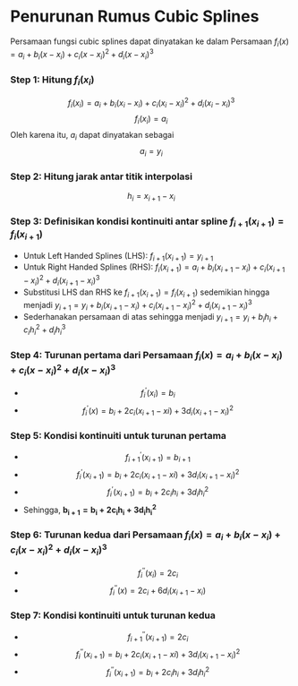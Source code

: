 # Penurunan Rumus Cubic Splines 
Persamaan fungsi cubic splines dapat dinyatakan ke dalam Persamaan $f_i(x)=a_i+b_i(x-x_i)+c_i(x-x_i)^2+d_i(x-x_i)^3$
### Step 1: Hitung $f_i(x_i)$
$$f_i(x_i) = a_i+b_i(x_i-x_i)+c_i(x_i-x_i)^2+d_i(x_i-x_i)^3$$
$$f_i(x_i) = a_i$$
Oleh karena itu, $a_i$ dapat dinyatakan sebagai 
$$a_i = y_i$$
### Step 2: Hitung jarak antar titik interpolasi 
$$h_i = x_{i+1}-x_i$$
### Step 3: Definisikan kondisi kontinuiti antar spline $f_{i+1}(x_{i+1}) = f_i(x_{i+1})$
* Untuk Left Handed Splines (LHS): $f_{i+1}(x_{i+1}) = y_{i+1}$
* Untuk Right Handed Splines (RHS): $f_{i}(x_{i+1})=a_i+b_i(x_{i+1}-x_i)+c_i(x_{i+1}-x_i)^2+d_i(x_{i+1}-x_i)^3$
* Substitusi LHS dan RHS ke $f_{i+1}(x_{i+1}) = f_i(x_{i+1})$ sedemikian hingga menjadi $y_{i+1} = y_i+b_i(x_{i+1}-x_i)+c_i(x_{i+1}-x_i)^2+d_i(x_{i+1}-x_i)^3$
* Sederhanakan persamaan di atas sehingga menjadi $y_{i+1} = y_i+b_ih_i+c_ih_i^2+d_ih_i^3$
### Step 4: Turunan pertama dari Persamaan $f_i(x)=a_i+b_i(x-x_i)+c_i(x-x_i)^2+d_i(x-x_i)^3$
* $$f_{i}^{'}(x_i) = b_{i}$$
* $$f_{i}^{'}(x) = b_i+2c_i(x_{i+1}-xi)+3d_i(x_{i+1}-x_i)^2$$
### Step 5: Kondisi kontinuiti untuk turunan pertama 
* $$f_{i+1}^{'}(x_{i+1}) = b_{i+1}$$
* $$f_{i}^{'}(x_{i+1}) = b_i+2c_i(x_{i+1}-xi)+3d_i(x_{i+1}-x_i)^2$$
* $$f_{i}^{'}(x_{i+1}) = b_i+2c_ih_i+3d_ih_i^2$$
* Sehingga, **$\mathbf{b_{i+1}=b_i+2c_ih_i+3d_ih_i^2}$**
### Step 6: Turunan kedua dari Persamaan $f_i(x)=a_i+b_i(x-x_i)+c_i(x-x_i)^2+d_i(x-x_i)^3$
* $$f_{i}^{''}(x_i) = 2c_{i}$$
* $$f_{i}^{''}(x) = 2c_i+6d_i(x_{i+1}-x_i)$$
### Step 7: Kondisi kontinuiti untuk turunan kedua
* $$f_{i+1}^{''}(x_{i+1}) = 2c_{i}$$
* $$f_{i}^{''}(x_{i+1}) = b_i+2c_i(x_{i+1}-xi)+3d_i(x_{i+1}-x_i)^2$$
* $$f_{i}^{''}(x_{i+1}) = b_i+2c_ih_i+3d_ih_i^2$$
